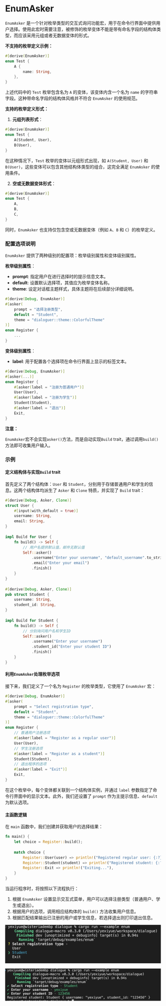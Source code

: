 # EnumAsker

`EnumAsker` 是一个针对枚举类型的交互式询问功能宏，用于在命令行界面中提供用户选择。使用此宏时需要注意，被修饰的枚举变体不能是带有命名字段的结构体类型，而应该采用元组或者无数据变体的形式。

**不支持的枚举定义示例：**

```rust
#[derive(EnumAsker)]
enum Test {
    A {
        name: String,
    },
}
```
上述代码中的 `Test` 枚举包含名为 `A` 的变体，该变体内含一个名为 `name` 的字符串字段。这种带命名字段的结构体风格并不符合 `EnumAsker` 的使用规范。

**支持的枚举定义形式：**

1. **元组列表形式**：

```rust
#[derive(EnumAsker)]
enum Test {
    A(Student, User),
    B(User),
}
```
在这种情况下，`Test` 枚举的变体以元组形式出现，如 `A(Student, User)` 和 `B(User)`，这些变体可以包含其他结构体类型的组合，这完全满足 `EnumAsker` 的使用条件。

2. **空或无数据变体形式**：

```rust
#[derive(EnumAsker)]
enum Test {
    A,
    B,
    C,
}
```
同时，`EnumAsker` 也支持仅包含空或无数据变体（例如 `A`、`B` 和 `C`）的枚举定义。



### 配置选项说明

`EnumAsker` 提供了两种级别的配置项：枚举级别属性和变体级别属性。

**枚举级别属性**：
- **prompt**: 指定用户在进行选择时的提示信息文本。
- **default**: 设置默认选择项，其值应为枚举变体名称。
- **theme**: 设定对话框主题样式，具体主题将在后续部分详细说明。

```rust
#[derive(Debug, EnumAsker)]
#[asker(
    prompt = "选择注册类型",
    default = "Student",
    theme = "dialoguer::theme::ColorfulTheme"
)]
enum Register {
    ...
}
```

**变体级别属性**：

- **label**: 用于配置各个选择项在命令行界面上显示的标签文本。

```rust
#[derive(Debug, EnumAsker)]
#[asker(...)]
enum Register {
    #[asker(label = "注册为普通用户")]
    User(User),
    #[asker(label = "注册为学生")]
    Student(Student),
    #[asker(label = "退出")]
    Exit,
}
```



**注意：**

`EnumAsker`宏不会实现`asker()`方法，而是自动实现`Build` trait，通过调用`build()`方法即可收集用户输入。



### 示例

#### 定义结构体与实现`Build` trait

首先定义了两个结构体：`User` 和 `Student`，分别用于存储普通用户和学生的信息。这两个结构体均派生了 `Asker` 和 `Clone` 特质，并实现了 `Build` trait：

```rust
#[derive(Debug, Asker, Clone)]
struct User {
    #[input(with_default = true)]
    username: String,
    email: String,
}

impl Build for User {
    fn build() -> Self {
        // 用户名提供默认值，邮件无默认值
        Self::asker()
            .username("Enter your username", "default_username".to_string())
            .email("Enter your email")
            .finish()
    }
}

#[derive(Debug, Asker, Clone)]
pub struct Student {
    username: String,
    student_id: String,
}

impl Build for Student {
    fn build() -> Self {
        // 分别询问用户名和学生ID
        Self::asker()
            .username("Enter your username")
            .student_id("Enter your student ID")
            .finish()
    }
}
```

#### 利用`EnumAsker`处理枚举选项

接下来，我们定义了一个名为 `Register` 的枚举类型，它使用了 `EnumAsker` 宏：

```rust
#[derive(Debug, EnumAsker)]
#[asker(
    prompt = "Select registration type",
    default = "Student",
  	theme = "dialoguer::theme::ColorfulTheme"
)]
enum Register {
    // 普通用户注册选项
    #[asker(label = "Register as a regular user")]
    User(User),
    // 学生注册选项
    #[asker(label = "Register as a student")]
    Student(Student),
    // 退出程序的选项
    #[asker(label = "Exit")]
    Exit,
}
```

在这个枚举中，每个变体都关联到一个结构体实例，并通过 `label` 参数指定了命令行界面中的显示文本。此外，我们还设置了 `prompt` 作为主提示信息、`default` 为默认选项。

#### 主函数逻辑

在 `main` 函数中，我们创建并获取用户的选择结果：

```rust
fn main() {
    let choice = Register::build();
    
    match choice {
        Register::User(user) => println!("Registered regular user: {:?}", user),
        Register::Student(student) => println!("Registered student: {:?}", student),
        Register::Exit => println!("Exiting..."),
    }
}
```

当运行程序时，将按照以下流程执行：

1. 根据 `EnumAsker` 设置显示交互式菜单，用户可以选择注册类型（普通用户、学生或退出）。
2. 根据用户的选项，调用相应结构体的 `build()` 方法收集用户信息。
3. 根据匹配结果输出已注册的用户或学生信息，若选择退出则打印退出信息。

![image-20240316153849647](enum.assets/image-20240316153849647.png)

![image-20240316153915455](enum.assets/image-20240316153915455.png)
